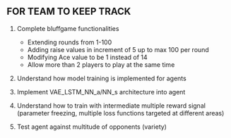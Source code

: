 ## FOR TEAM TO KEEP TRACK

1. Complete bluffgame functionalities 
    - Extending rounds from 1-100
    - Adding raise values in increment of 5 up to max 100 per round
    - Modifying Ace value to be 1 instead of 14
    - Allow more than 2 players to play at the same time

2. Understand how model training is implemented for agents
3. Implement VAE_LSTM_NN_a/NN_s architecture into agent
4. Understand how to train with intermediate multiple reward signal (parameter freezing, multiple loss functions targeted at different areas)
5. Test agent against multitude of opponents (variety)  

